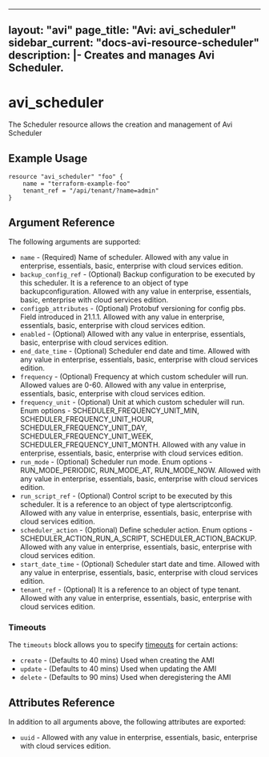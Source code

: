 <!--
    Copyright 2021 VMware, Inc.
    SPDX-License-Identifier: Mozilla Public License 2.0
-->
---
layout: "avi"
page_title: "Avi: avi_scheduler"
sidebar_current: "docs-avi-resource-scheduler"
description: |-
  Creates and manages Avi Scheduler.
---

# avi_scheduler

The Scheduler resource allows the creation and management of Avi Scheduler

## Example Usage

```hcl
resource "avi_scheduler" "foo" {
    name = "terraform-example-foo"
    tenant_ref = "/api/tenant/?name=admin"
}
```

## Argument Reference

The following arguments are supported:

* `name` - (Required) Name of scheduler. Allowed with any value in enterprise, essentials, basic, enterprise with cloud services edition.
* `backup_config_ref` - (Optional) Backup configuration to be executed by this scheduler. It is a reference to an object of type backupconfiguration. Allowed with any value in enterprise, essentials, basic, enterprise with cloud services edition.
* `configpb_attributes` - (Optional) Protobuf versioning for config pbs. Field introduced in 21.1.1. Allowed with any value in enterprise, essentials, basic, enterprise with cloud services edition.
* `enabled` - (Optional) Allowed with any value in enterprise, essentials, basic, enterprise with cloud services edition.
* `end_date_time` - (Optional) Scheduler end date and time. Allowed with any value in enterprise, essentials, basic, enterprise with cloud services edition.
* `frequency` - (Optional) Frequency at which custom scheduler will run. Allowed values are 0-60. Allowed with any value in enterprise, essentials, basic, enterprise with cloud services edition.
* `frequency_unit` - (Optional) Unit at which custom scheduler will run. Enum options - SCHEDULER_FREQUENCY_UNIT_MIN, SCHEDULER_FREQUENCY_UNIT_HOUR, SCHEDULER_FREQUENCY_UNIT_DAY, SCHEDULER_FREQUENCY_UNIT_WEEK, SCHEDULER_FREQUENCY_UNIT_MONTH. Allowed with any value in enterprise, essentials, basic, enterprise with cloud services edition.
* `run_mode` - (Optional) Scheduler run mode. Enum options - RUN_MODE_PERIODIC, RUN_MODE_AT, RUN_MODE_NOW. Allowed with any value in enterprise, essentials, basic, enterprise with cloud services edition.
* `run_script_ref` - (Optional) Control script to be executed by this scheduler. It is a reference to an object of type alertscriptconfig. Allowed with any value in enterprise, essentials, basic, enterprise with cloud services edition.
* `scheduler_action` - (Optional) Define scheduler action. Enum options - SCHEDULER_ACTION_RUN_A_SCRIPT, SCHEDULER_ACTION_BACKUP. Allowed with any value in enterprise, essentials, basic, enterprise with cloud services edition.
* `start_date_time` - (Optional) Scheduler start date and time. Allowed with any value in enterprise, essentials, basic, enterprise with cloud services edition.
* `tenant_ref` - (Optional) It is a reference to an object of type tenant. Allowed with any value in enterprise, essentials, basic, enterprise with cloud services edition.


### Timeouts

The `timeouts` block allows you to specify [timeouts](https://www.terraform.io/docs/configuration/resources.html#timeouts) for certain actions:

* `create` - (Defaults to 40 mins) Used when creating the AMI
* `update` - (Defaults to 40 mins) Used when updating the AMI
* `delete` - (Defaults to 90 mins) Used when deregistering the AMI

## Attributes Reference

In addition to all arguments above, the following attributes are exported:

* `uuid` -  Allowed with any value in enterprise, essentials, basic, enterprise with cloud services edition.

